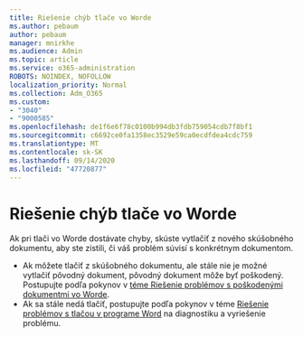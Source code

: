 ```yaml
---
title: Riešenie chýb tlače vo Worde
ms.author: pebaum
author: pebaum
manager: mnirkhe
ms.audience: Admin
ms.topic: article
ms.service: o365-administration
ROBOTS: NOINDEX, NOFOLLOW
localization_priority: Normal
ms.collection: Adm_O365
ms.custom:
- "3040"
- "9000585"
ms.openlocfilehash: de1f6e6f78c0100b994db3fdb759054cdb7f8bf1
ms.sourcegitcommit: c6692ce0fa1358ec3529e59ca0ecdfdea4cdc759
ms.translationtype: MT
ms.contentlocale: sk-SK
ms.lasthandoff: 09/14/2020
ms.locfileid: "47720877"
---
```

# <a name="resolving-print-failures-in-word"></a>Riešenie chýb tlače vo Worde

Ak pri tlači vo Worde dostávate chyby, skúste vytlačiť z nového skúšobného dokumentu, aby ste zistili, či váš problém súvisí s konkrétnym dokumentom.

- Ak môžete tlačiť z skúšobného dokumentu, ale stále nie je možné vytlačiť pôvodný dokument, pôvodný dokument môže byť poškodený. Postupujte podľa pokynov v [téme Riešenie problémov s poškodenými dokumentmi vo Worde](https://docs.microsoft.com/office/troubleshoot/word/damaged-documents-in-word#update-microsoft-office-and-windows).
- Ak sa stále nedá tlačiť, postupujte podľa pokynov v téme [Riešenie problémov s tlačou v programe Word](https://docs.microsoft.com/office/troubleshoot/word/print-failures-in-word) na diagnostiku a vyriešenie problému.